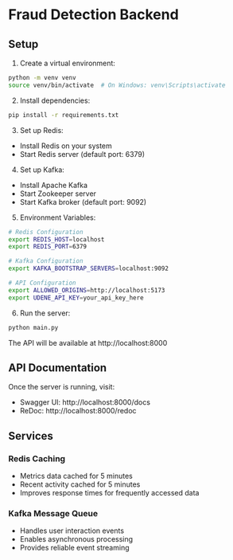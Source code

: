 # Fraud Detection Backend

## Setup

1. Create a virtual environment:
```bash
python -m venv venv
source venv/bin/activate  # On Windows: venv\Scripts\activate
```

2. Install dependencies:
```bash
pip install -r requirements.txt
```

3. Set up Redis:
- Install Redis on your system
- Start Redis server (default port: 6379)

4. Set up Kafka:
- Install Apache Kafka
- Start Zookeeper server
- Start Kafka broker (default port: 9092)

5. Environment Variables:
```bash
# Redis Configuration
export REDIS_HOST=localhost
export REDIS_PORT=6379

# Kafka Configuration
export KAFKA_BOOTSTRAP_SERVERS=localhost:9092

# API Configuration
export ALLOWED_ORIGINS=http://localhost:5173
export UDENE_API_KEY=your_api_key_here
```

6. Run the server:
```bash
python main.py
```

The API will be available at http://localhost:8000

## API Documentation

Once the server is running, visit:
- Swagger UI: http://localhost:8000/docs
- ReDoc: http://localhost:8000/redoc

## Services

### Redis Caching
- Metrics data cached for 5 minutes
- Recent activity cached for 5 minutes
- Improves response times for frequently accessed data

### Kafka Message Queue
- Handles user interaction events
- Enables asynchronous processing
- Provides reliable event streaming
```